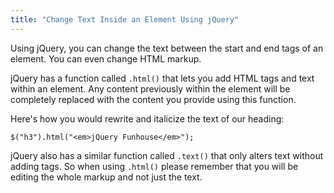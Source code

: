 ```yaml
---
title: "Change Text Inside an Element Using jQuery"
---
```


Using jQuery, you can change the text between the start and end tags of an element. You can even change HTML markup.

jQuery has a function called `.html()` that lets you add HTML tags and text within an element. Any content previously within the element will be completely replaced with the content you provide using this function.

Here's how you would rewrite and italicize the text of our heading:

    $("h3").html("<em>jQuery Funhouse</em>");

jQuery also has a similar function called `.text()` that only alters text without adding tags. So when using `.html()` please remember that you will be editing the whole markup and not just the text.
